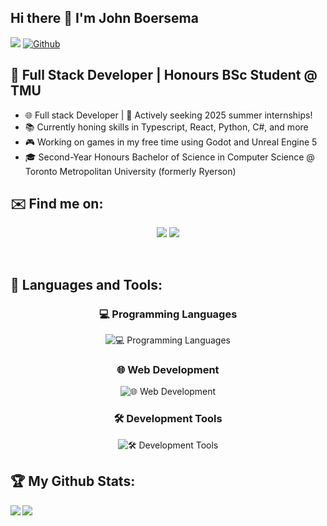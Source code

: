 ## Hi there 👋 I'm John Boersema
![](https://visitor-badge.laobi.icu/badge?page_id=gogilbert) [![Github](https://img.shields.io/github/followers/gogilbert?label=Followers&logo=Github)](https://github.com/gogilbert)



## 🚀 Full Stack Developer | Honours BSc Student @ TMU

- 🌐 Full stack Developer | 💼 Actively seeking 2025 summer internships!
- 📚 Currently honing skills in Typescript, React, Python, C#, and more
- 🎮 Working on games in my free time using Godot and Unreal Engine 5
- 🎓 Second-Year Honours Bachelor of Science in Computer Science @ Toronto Metropolitan University (formerly Ryerson)
<!--🔗 [Portfolio](your-portfolio-link) | 📧 your-email@gmail.com -->


## ✉️ Find me on:

<!--
[<img align="left" alt="JohnBoersema" width="40px" src="https://raw.githubusercontent.com/iconic/open-iconic/master/svg/globe.svg" />][website]
[<img align="left" alt="JohnBoersema | LinkedIn" width="40px" src="https://cdn.jsdelivr.net/npm/simple-icons@v3/icons/linkedin.svg" />][linkedin]
[<img align="left" alt="JohnBoersema | Mail" width="40px" src="https://cdn.jsdelivr.net/npm/simple-icons@v3/icons/gmail.svg" />][mail]
-->

<p align="center">
 <a href="https://www.linkedin.com/in/john-boersema/" target="_blank" rel="noopener noreferrer"> <img src="https://skillicons.dev/icons?i=linkedin"></a>
 <a href="mailto:jsboersema@hotmail.com"> <img src="https://skillicons.dev/icons?i=gmail"></a> 
</p>

<br />

## 🧰 Languages and Tools:

 <h3 align="center">💻 Programming Languages </h3> 
  <p align="center">
  <img src="https://skillicons.dev/icons?i=js,ts,python,java,cs,cpp" alt="💻 Programming Languages" />
  </p>
</p>

<h3 align="center">🌐 Web Development</h3> 
<p align="center">
 <img src="https://skillicons.dev/icons?i=react,html,css,nodejs,dotnet" alt="🌐 Web Development" />
</p>

<h3 align="center">🛠️ Development Tools</h3> 
<p align="center">
  <img src="https://skillicons.dev/icons?i=github,git,gitlab,selenium,bash,linux,vscode,eclipse,visualstudio,godot,unreal,androidstudio&perline=6" alt="🛠️ Development Tools" />
</p>



## 🏆 My Github Stats:

<div>
<a href="https://github-readme-stats.vercel.app/api?username=gogilbert&theme=github_dark">
  <img  align="left" src="https://github-readme-stats.vercel.app/api?username=gogilbert&count_private=true&show_icons=true&theme=github_dark" />
</a>
<a href="https://github-readme-stats.vercel.app/api/top-langs/?username=gogilbert&hide=php&theme=github_dark">
  <img align="left" src="https://github-readme-stats.vercel.app/api/top-langs/?username=gogilbert&hide=php&theme=github_dark" />
</a>
</div>
